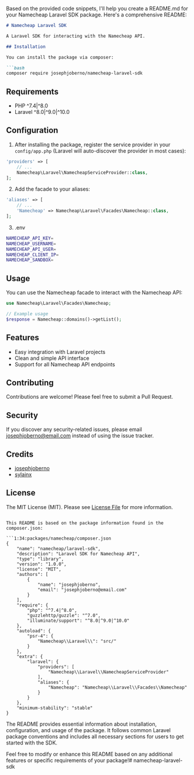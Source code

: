 Based on the provided code snippets, I'll help you create a README.md for your Namecheap Laravel SDK package. Here's a comprehensive README:

```markdown
# Namecheap Laravel SDK

A Laravel SDK for interacting with the Namecheap API.

## Installation

You can install the package via composer:

```bash
composer require josephjoberno/namecheap-laravel-sdk
```

## Requirements

- PHP ^7.4|^8.0
- Laravel ^8.0|^9.0|^10.0

## Configuration

1. After installing the package, register the service provider in your `config/app.php` (Laravel will auto-discover the provider in most cases):

```php
'providers' => [
    // ...
    Namecheap\Laravel\NamecheapServiceProvider::class,
];
```

2. Add the facade to your aliases:

```php
'aliases' => [
    // ...
    'Namecheap' => Namecheap\Laravel\Facades\Namecheap::class,
];
```

3. .env
``` bash \
NAMECHEAP_API_KEY=
NAMECHEAP_USERNAME=
NAMECHEAP_API_USER=
NAMECHEAP_CLIENT_IP=
NAMECHEAP_SANDBOX=
```
## Usage

You can use the Namecheap facade to interact with the Namecheap API:

```php
use Namecheap\Laravel\Facades\Namecheap;

// Example usage
$response = Namecheap::domains()->getList();
```

## Features

- Easy integration with Laravel projects
- Clean and simple API interface
- Support for all Namecheap API endpoints

## Contributing

Contributions are welcome! Please feel free to submit a Pull Request.

## Security

If you discover any security-related issues, please email josephjoberno@email.com instead of using the issue tracker.

## Credits

- [josephjoberno](https://github.com/josephjoberno)
- [sylainx](https://github.com/sylainx)
## License

The MIT License (MIT). Please see [License File](LICENSE.md) for more information.
```

This README is based on the package information found in the composer.json:

```1:34:packages/namecheap/composer.json
{
    "name": "namecheap/laravel-sdk",
    "description": "Laravel SDK for Namecheap API",
    "type": "library",
    "version": "1.0.0",
    "license": "MIT",
    "authors": [
        {
            "name": "josephjoberno",
            "email": "josephjoberno@email.com"
        }
    ],
    "require": {
        "php": "^7.4|^8.0",
        "guzzlehttp/guzzle": "^7.0",
        "illuminate/support": "^8.0|^9.0|^10.0"
    },
    "autoload": {
        "psr-4": {
            "Namecheap\\Laravel\\": "src/"
        }
    },
    "extra": {
        "laravel": {
            "providers": [
                "Namecheap\\Laravel\\NamecheapServiceProvider"
            ],
            "aliases": {
                "Namecheap": "Namecheap\\Laravel\\Facades\\Namecheap"
            }
        }
    },
    "minimum-stability": "stable"
}
```


The README provides essential information about installation, configuration, and usage of the package. It follows common Laravel package conventions and includes all necessary sections for users to get started with the SDK.

Feel free to modify or enhance this README based on any additional features or specific requirements of your package!# namecheap-laravel-sdk

